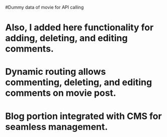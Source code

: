 #Dummy data of movie for API calling

# Also, I added here functionality for adding, deleting, and editing comments.
# Dynamic routing allows commenting, deleting, and editing comments   on  movie  post.
# Blog portion integrated with CMS for seamless management.
